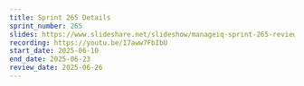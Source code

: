 ```yaml
---
title: Sprint 265 Details
sprint_number: 265
slides: https://www.slideshare.net/slideshow/manageiq-sprint-265-review-slide-deck/281042325
recording: https://youtu.be/I7aww7FbIbU
start_date: 2025-06-10
end_date: 2025-06-23
review_date: 2025-06-26
---
```

